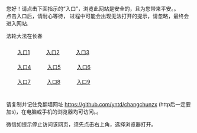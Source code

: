 您好！请点击下面指示的“入口”，浏览此网站是安全的，且为您带来平安。。 <br/>
点击入口后，请耐心等待， 过程中可能会出现无法打开的提示，请忽略，最终会进入网站. </br>

法轮大法在长春<br/>
<div style="padding:10px"><a style="margin:20px" target="_blank" href="https://d3262nq9mie979.cloudfront.net/2Qpsp?mpuoxhry" id="ccLink1" rel="nofollow">入口1</a> <a target="_blank" style="margin:20px" href="https://d2b3l28o0cfgnt.cloudfront.net/2Qpsp?ohpfkiq" id="ccLink2" rel="nofollow">入口2</a> <a style="margin:20px" target="_blank" href="https://d3fn2e8horojgp.cloudfront.net/2Qpsp?tlhvyqje" id="ccLink3" rel="nofollow">入口3</a></div>

<div style="padding:10px" ><a style="margin:20px" target="_blank" href="https://d3262nq9mie979.cloudfront.net/2Qpsp?mpuoxhry" id="ccLink4" rel="nofollow">入口4</a> <a style="margin:20px" href="https://d2b3l28o0cfgnt.cloudfront.net/2Qpsp?ohpfkiq" target="_blank" id="ccLink5" rel="nofollow">入口5</a> <a style="margin:20px" href="https://d3fn2e8horojgp.cloudfront.net/2Qpsp?tlhvyqje" target="_blank" id="ccLink6" rel="nofollow">入口6</a></div>

<div style="padding:10px"><a style="margin:20px" target="_blank" href="https://d3262nq9mie979.cloudfront.net/2Qpsp?mpuoxhry" id="ccLink7" rel="nofollow">入口7</a> <a style="margin:20px" href="https://d2b3l28o0cfgnt.cloudfront.net/2Qpsp?ohpfkiq" target="_blank" id="ccLink8" rel="nofollow">入口8</a> <a style="margin:20px" target="_blank" href="https://d3fn2e8horojgp.cloudfront.net/2Qpsp?tlhvyqje" id="ccLink9" rel="nofollow">入口9</a></div>

<br/>



请复制并记住免翻墙网址 https://github.com/yntd/changchunzx (http后一定要加s)，在电脑或手机的浏览器均可访问。。<br/>

微信如提示停止访问该网页，须先点击右上角，选择浏览器打开。
